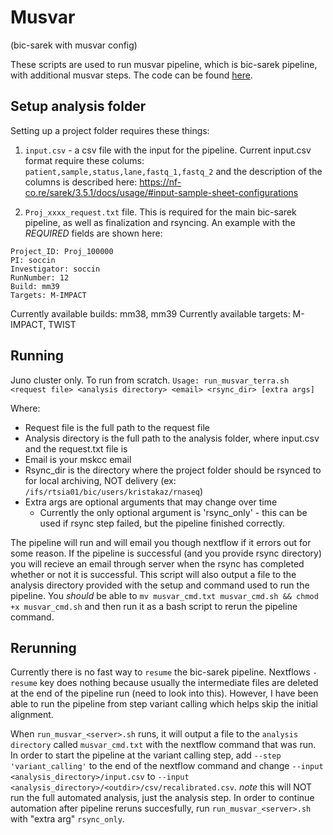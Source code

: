 # Musvar 
(bic-sarek with musvar config)

These scripts are used to run musvar pipeline, which is bic-sarek pipeline, with additional musvar steps. The code can be found [here](https://github.com/cBio-MSKCC/bic-sarek). 

## Setup analysis folder
Setting up a project folder requires these things:
1. `input.csv` - a csv file with the input for the pipeline. Current input.csv format require these colums: `patient,sample,status,lane,fastq_1,fastq_2` and the description of the columns is described here: https://nf-co.re/sarek/3.5.1/docs/usage/#input-sample-sheet-configurations 

2. `Proj_xxxx_request.txt` file. This is required for the main bic-sarek pipeline, as well as finalization and rsyncing. An example with the *REQUIRED* fields are shown here:
``` 
Project_ID: Proj_100000
PI: soccin
Investigator: soccin
RunNumber: 12
Build: mm39
Targets: M-IMPACT
```
Currently available builds: mm38, mm39
Currently available targets: M-IMPACT, TWIST

## Running

Juno cluster only. To run from scratch. 
`Usage: run_musvar_terra.sh <request file> <analysis directory> <email> <rsync_dir> [extra args]`

Where:
- Request file is the full path to the request file
- Analysis directory is the full path to the analysis folder, where input.csv and the request.txt file is
- Email is your mskcc email
- Rsync_dir is the directory where the project folder should be rsynced to for local archiving, NOT delivery (ex: `/ifs/rtsia01/bic/users/kristakaz/rnaseq`)
- Extra args are optional arguments that may change over time
    - Currently the only optional argument is 'rsync_only' - this can be used if rsync step failed, but the pipeline finished correctly.

The pipeline will run and will email you though nextflow if it errors out for some reason. If the pipeline is successful (and you provide rsync directory) you will recieve an email through server when the rsync has completed whether or not it is successful. This script will also output a file to the analysis directory provided with the setup and command used to run the pipeline. You *should* be able to `mv musvar_cmd.txt musvar_cmd.sh && chmod +x musvar_cmd.sh` and then run it as a bash script to rerun the pipeline command. 

## Rerunning

Currently there is no fast way to `resume` the bic-sarek pipeline. Nextflows `-resume` key does nothing because usually the intermediate files are deleted at the end of the pipeline run (need to look into this). However, I have been able to run the pipeline from step variant calling which helps skip the initial alignment. 

When `run_musvar_<server>.sh` runs, it will output a file to the `analysis directory` called `musvar_cmd.txt` with the nextflow command that was run. In order to start the pipeline at the variant calling step, add `--step 'variant_calling'` to the end of the nextflow command and change `--input <analysis_directory>/input.csv` to `--input <analysis_directory>/<outdir>/csv/recalibrated.csv`. *note* this will NOT run the full automated analysis, just the analysis step. In order to continue automation after pipeline reruns succesfully, run `run_musvar_<server>.sh` with "extra arg" `rsync_only`. 